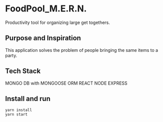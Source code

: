 # FoodPool_M.E.R.N.
Productivity tool for organizing large get togethers.

## Purpose and Inspiration
This application solves the problem of people bringing the same items to a party.

## Tech Stack
MONGO DB with MONGOOSE ORM
REACT
NODE
EXPRESS


## Install and run
`yarn install` <br>
`yarn start`
